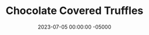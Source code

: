 ---
layout: post
title: "Chocolate Covered Truffles"
date:   2023-07-05 00:00:00 -05000
categories: 
- Recipes
- Healthier Dessert
permalink: /recipes/truffles
image: /assets/Food/Healthier Dessert/Truffle/truffle-cover.jpg
ing: truffle-ing
facts: truffle-facts
Prep: 30
Rest: 10
Cook: 
Source1: 
Source2: 
whisk: https://s.samsungfood.com/i8dzT
tags: 
- oreo ball
- cocoa powder
- dutch cocoa
- truffle
- chocolate covered
- cottage cheese
- maple
- syrup
- peanut butter
- honey
- applesauce
- coconut oil
- melted
- gluten free
Description: These healthy truffles are my variation of a healthy Oreo ball. They taste amazing right out of the freezer, and don't even need to be coated in chocolate if you want to save even more calories. They're even better when made with dutch process cocoa instead of natural cocoa, giving it more of that classic Oreo taste.
Instructions: 
- In a large bowl, mix together the truffle ingredients (peanut butter, honey, applesauce, whipped cottage cheese, vanilla, salt, cocoa, PB2, and oat flour). Mix in the oat flour a little at a time, pressing the spoon into the dough to get it fully combined<br><br>

- Roll the dough into balls. Place on a plate, and freeze to harden the balls, about 10 minutes<br><br>
- <center><img src="/assets/Food/Healthier Dessert/Truffle/truffle-2.jpg" alt="" class="instruction-image"></center><br>

- Melt the coconnut oil in the microwave, and mix with the rest of the chocolate ingredients (vanilla, cocoa, honey, salt, and almond extract). Dip the truffles in the chocolate, and return to the plate. Chill to harden. Store in the fridge or freezer
---